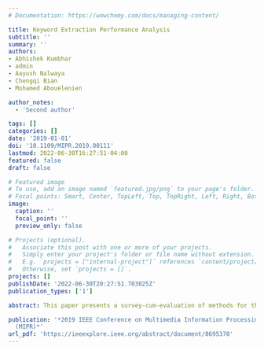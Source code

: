 ```yaml
---
# Documentation: https://wowchemy.com/docs/managing-content/

title: Keyword Extraction Performance Analysis
subtitle: ''
summary: ''
authors:
- Abhishek Kumbhar
- admin
- Aayush Nalwaya
- Chengqi Bian
- Mohamed Abouelenien

author_notes:
  - 'Second author'

tags: []
categories: []
date: '2019-01-01'
doi: '10.1109/MIPR.2019.00111'
lastmod: 2022-06-30T16:27:51-04:00
featured: false
draft: false

# Featured image
# To use, add an image named `featured.jpg/png` to your page's folder.
# Focal points: Smart, Center, TopLeft, Top, TopRight, Left, Right, BottomLeft, Bottom, BottomRight.
image:
  caption: ''
  focal_point: ''
  preview_only: false

# Projects (optional).
#   Associate this post with one or more of your projects.
#   Simply enter your project's folder or file name without extension.
#   E.g. `projects = ["internal-project"]` references `content/project/deep-learning/index.md`.
#   Otherwise, set `projects = []`.
projects: []
publishDate: '2022-06-30T20:27:51.703025Z'
publication_types: ['1']

abstract: This paper presents a survey-cum-evaluation of methods for the comprehensive comparison of the task of keyword extraction using datasets of various sizes, forms, and genre. We use four different datasets which includes Amazon product data - Automotive, SemEval 2010, TMDB and Stack Exchange. Moreover, a subset of 100 Amazon product reviews is annotated and utilized for evaluation in this paper, to our knowledge, for the first time. Datasets are evaluated by five Natural Language Processing approaches (3 unsupervised and 2 supervised), which include TF-IDF, RAKE, TextRank, LDA and Shallow Neural Network. We use a ten-fold cross-validation scheme and evaluate the performance of the aforementioned approaches using recall, precision and F-score. Our analysis and results provide guidelines on the proper approaches to use for different types of datasets. Furthermore, our results indicate that certain approaches achieve improved performance with certain datasets due to inherent characteristics of the data.

publication: '*2019 IEEE Conference on Multimedia Information Processing and Retrieval
  (MIPR)*'
url_pdf: 'https://ieeexplore.ieee.org/abstract/document/8695370'
---
```

